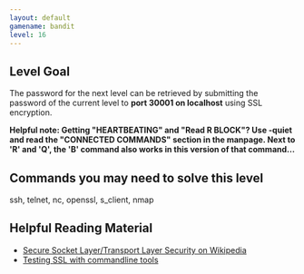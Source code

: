 ```yaml
---
layout: default
gamename: bandit
level: 16
---
```

Level Goal
----------
The password for the next level can be retrieved by submitting the
password of the current level to **port 30001 on localhost** using
SSL encryption.

 **Helpful note: Getting "HEARTBEATING" and "Read R BLOCK"? Use
-quiet and read the "CONNECTED COMMANDS" section in the manpage.
Next to 'R' and 'Q', the 'B' command also works in this version of
that command...**

Commands you may need to solve this level
-----------------------------------------
ssh, telnet, nc, openssl, s\_client, nmap

Helpful Reading Material
------------------------
- [Secure Socket Layer/Transport Layer Security on Wikipedia][]
- [Testing SSL with commandline tools][]

[Secure Socket Layer/Transport Layer Security on Wikipedia]: http://en.wikipedia.org/wiki/Secure_Socket_Layer
[Testing SSL with commandline tools]: https://www.feistyduck.com/library/openssl-cookbook/online/ch-testing-with-openssl.html
